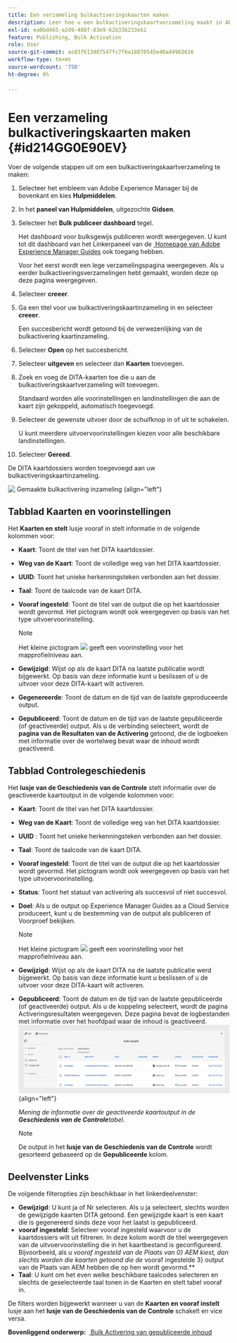 ```yaml
---
title: Een verzameling bulkactiveringskaarten maken
description: Leer hoe u een bulkactiveringskaartverzameling maakt in AEM-hulplijnen.
exl-id: ea0bd465-a2d9-488f-83e9-62b336233eb1
feature: Publishing, Bulk Activation
role: User
source-git-commit: ac83f613d87547fc7f6a18070545e40ad4963616
workflow-type: tm+mt
source-wordcount: '758'
ht-degree: 0%

---
```


# Een verzameling bulkactiveringskaarten maken {#id214GG0E90EV}

Voer de volgende stappen uit om een bulkactiveringskaartverzameling te maken:

1. Selecteer het embleem van Adobe Experience Manager bij de bovenkant en kies **Hulpmiddelen**.

1. In het **paneel van Hulpmiddelen**, uitgezochte **Gidsen**.

1. Selecteer het **Bulk publiceer dashboard** tegel.

   Het dashboard voor bulksgewijs publiceren wordt weergegeven. U kunt tot dit dashboard van het Linkerpaneel van de [&#x200B; Homepage van Adobe Experience Manager Guides &#x200B;](intro-home-page.md) ook toegang hebben.

   Voor het eerst wordt een lege verzamelingspagina weergegeven. Als u eerder bulkactiveringsverzamelingen hebt gemaakt, worden deze op deze pagina weergegeven.


1. Selecteer **creeer**.

1. Ga een titel voor uw bulkactiveringskaartinzameling in en selecteer **creeer**.

   Een succesbericht wordt getoond bij de verwezenlijking van de bulkactivering kaartinzameling.

1. Selecteer **Open** op het succesbericht.

1. Selecteer **uitgeven** en selecteer dan **Kaarten** toevoegen.

1. Zoek en voeg de DITA-kaarten toe die u aan de bulkactiveringskaartverzameling wilt toevoegen.

   Standaard worden alle voorinstellingen en landinstellingen die aan de kaart zijn gekoppeld, automatisch toegevoegd.

1. Selecteer de gewenste uitvoer door de schuifknop in of uit te schakelen.

   U kunt meerdere uitvoervoorinstellingen kiezen voor alle beschikbare landinstellingen.

1. Selecteer **Gereed**.

De DITA kaartdossiers worden toegevoegd aan uw bulkactiveringskaartinzameling.

![&#x200B; Gemaakte bulkactivering inzameling &#x200B;](images/bulk-activation-collection-created.png){align="left"}

## Tabblad Kaarten en voorinstellingen

Het **Kaarten en stelt** lusje vooraf in stelt informatie in de volgende kolommen voor:

- **Kaart**: Toont de titel van het DITA kaartdossier.
- **Weg van de Kaart**: Toont de volledige weg van het DITA kaartdossier.

- **UUID**: Toont het unieke herkenningsteken verbonden aan het dossier.

- **Taal**: Toont de taalcode van de kaart DITA.
- **Vooraf ingesteld**: Toont de titel van de output die op het kaartdossier wordt gevormd. Het pictogram wordt ook weergegeven op basis van het type uitvoervoorinstelling.

  >[!NOTE]
  >
  > Het kleine pictogram ![](images/global-preset-icon.svg) geeft een voorinstelling voor het mapprofielniveau aan.

- **Gewijzigd**: Wijst op als de kaart DITA na laatste publicatie wordt bijgewerkt. Op basis van deze informatie kunt u beslissen of u de uitvoer voor deze DITA-kaart wilt activeren.
- **Gegenereerde**: Toont de datum en de tijd van de laatste geproduceerde output.
- **Gepubliceerd**: Toont de datum en de tijd van de laatste gepubliceerde (of geactiveerde) output. Als u de verbinding selecteert, wordt de **pagina van de Resultaten van de Activering** getoond, die de logboeken met informatie over de wortelweg bevat waar de inhoud wordt geactiveerd.

## Tabblad Controlegeschiedenis

Het **lusje van de Geschiedenis van de Controle** stelt informatie over de geactiveerde kaartoutput in de volgende kolommen voor:
- **Kaart**: Toont de titel van het DITA kaartdossier.
- **Weg van de Kaart**: Toont de volledige weg van het DITA kaartdossier.
- **UUID** : Toont het unieke herkenningsteken verbonden aan het dossier.
- **Taal**: Toont de taalcode van de kaart DITA.
- **Vooraf ingesteld**: Toont de titel van de output die op het kaartdossier wordt gevormd. Het pictogram wordt ook weergegeven op basis van het type uitvoervoorinstelling.
- **Status**: Toont het statuut van activering als succesvol of niet succesvol.
- **Doel**: Als u de output op Experience Manager Guides as a Cloud Service produceert, kunt u de bestemming van de output als publiceren of Voorproef bekijken.

  >[!NOTE]
  >
  > Het kleine pictogram ![](images/global-preset-icon.svg) geeft een voorinstelling voor het mapprofielniveau aan.

- **Gewijzigd**: Wijst op als de kaart DITA na de laatste publicatie werd bijgewerkt. Op basis van deze informatie kunt u beslissen of u de uitvoer voor deze DITA-kaart wilt activeren.
- **Gepubliceerd**: Toont de datum en de tijd van de laatste gepubliceerde (of geactiveerde) output. Als u de koppeling selecteert, wordt de pagina Activeringsresultaten weergegeven. Deze pagina bevat de logbestanden met informatie over het hoofdpad waar de inhoud is geactiveerd.
  ![&#x200B; gecreeerde bulkactivering inzamelingsgeschiedenis tabel &#x200B;](images/bulk-collection-audit-history.png){align="left"}

  *Mening de informatie over de geactiveerde kaartoutput in de **Geschiedenis van de Controle**&#x200B;tabel.*


  >[!NOTE]
  >
  > De output in het **lusje van de Geschiedenis van de Controle** wordt gesorteerd gebaseerd op de **Gepubliceerde** kolom.



## Deelvenster Links

De volgende filteropties zijn beschikbaar in het linkerdeelvenster:

- **Gewijzigd**: U kunt ja of Nr selecteren. Als u ja selecteert, slechts worden de gewijzigde kaarten DITA getoond. Een gewijzigde kaart is een kaart die is gegenereerd sinds deze voor het laatst is gepubliceerd.
- **vooraf ingesteld**: Selecteer vooraf ingesteld waarvoor u de kaartdossiers wilt uit filtreren. In deze kolom wordt de titel weergegeven van de uitvoervoorinstelling die in het kaartbestand is geconfigureerd. Bijvoorbeeld, als u *vooraf ingesteld van de Plaats van 0&rbrace; AEM kiest, dan slechts worden die kaarten getoond die de* vooraf ingestelde 3&rbrace; output van de Plaats van AEM hebben die op hen wordt gevormd.**
- **Taal**: U kunt om het even welke beschikbare taalcodes selecteren en slechts de geselecteerde taal tonen in de Kaarten en stelt tabel vooraf in.

De filters worden bijgewerkt wanneer u van de **Kaarten en vooraf instelt** lusje aan het **lusje van de Geschiedenis van de Controle** schakelt en vice versa.

**Bovenliggend onderwerp: &#x200B;** [&#x200B; Bulk Activering van gepubliceerde inhoud &#x200B;](conf-bulk-activation.md)
